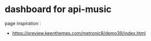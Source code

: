 # dashboard for api-music

page inspiration 
:
- https://preview.keenthemes.com/metronic8/demo39/index.html